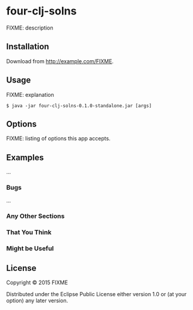 # four-clj-solns

FIXME: description

## Installation

Download from http://example.com/FIXME.

## Usage

FIXME: explanation

    $ java -jar four-clj-solns-0.1.0-standalone.jar [args]

## Options

FIXME: listing of options this app accepts.

## Examples

...

### Bugs

...

### Any Other Sections
### That You Think
### Might be Useful

## License

Copyright © 2015 FIXME

Distributed under the Eclipse Public License either version 1.0 or (at
your option) any later version.
